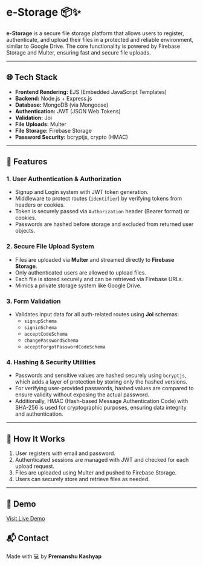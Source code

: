 # e-Storage 📦✨

**e-Storage** is a secure file storage platform that allows users to register, authenticate, and upload their files in a protected and reliable environment, similar to Google Drive. The core functionality is powered by Firebase Storage and Multer, ensuring fast and secure file uploads.

---

## 🌐 Tech Stack

- **Frontend Rendering:** EJS (Embedded JavaScript Templates)
- **Backend:** Node.js + Express.js
- **Database:** MongoDB (via Mongoose)
- **Authentication:** JWT (JSON Web Tokens)
- **Validation:** Joi
- **File Uploads:** Multer
- **File Storage:** Firebase Storage
- **Password Security:** bcryptjs, crypto (HMAC)

---

## 🔐 Features

### 1. **User Authentication & Authorization**
- Signup and Login system with JWT token generation.
- Middleware to protect routes (`identifier`) by verifying tokens from headers or cookies.
- Token is securely passed via `Authorization` header (Bearer format) or cookies.
- Passwords are hashed before storage and excluded from returned user objects.

### 2. **Secure File Upload System**
- Files are uploaded via **Multer** and streamed directly to **Firebase Storage**.
- Only authenticated users are allowed to upload files.
- Each file is stored securely and can be retrieved via Firebase URLs.
- Mimics a private storage system like Google Drive.

### 3. **Form Validation**
- Validates input data for all auth-related routes using **Joi** schemas:
  - `signupSchema`
  - `signinSchema`
  - `acceptCodeSchema`
  - `changePasswordSchema`
  - `acceptForgotPasswordCodeSchema`

### 4. **Hashing & Security Utilities**
- Passwords and sensitive values are hashed securely using `bcryptjs`, which adds a layer of protection by storing only the hashed versions.
- For verifying user-provided passwords, hashed values are compared to ensure validity without exposing the actual password.
- Additionally, HMAC (Hash-based Message Authentication Code) with SHA-256 is used for cryptographic purposes, ensuring data integrity and authentication.

---


## 🚀 How It Works

1. User registers with email and password.
2. Authenticated sessions are managed with JWT and checked for each upload request.
3. Files are uploaded using Multer and pushed to Firebase Storage.
4. Users can securely store and retrieve files as needed.

---

## 🔗 Demo
[Visit Live Demo](https://e-storage.onrender.com/)

## 📬 Contact

Made with 💻 by **Premanshu Kashyap**

